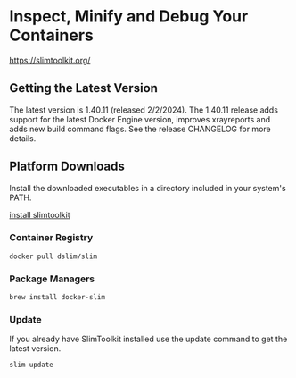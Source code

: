 # Inspect, Minify and Debug Your Containers

https://slimtoolkit.org/



## Getting the Latest Version
The latest version is 1.40.11 (released 2/2/2024). The 1.40.11 release adds support for the latest Docker Engine version, improves xrayreports and adds new build command flags. See the release CHANGELOG for more details.

## Platform Downloads
Install the downloaded executables in a directory included in your system's PATH.

[ install slimtoolkit ](https://slimtoolkit.org/install)


### Container Registry

```
docker pull dslim/slim
```

### Package Managers

```
brew install docker-slim
```


### Update

If you already have SlimToolkit installed use the update command to get the latest version.

```
slim update
```
